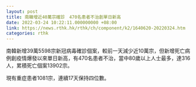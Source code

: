 ```yaml
---
layout: post
title: 南韓增近40萬宗確診　470名患者不治創單日新高
date: 2022-03-24 10:22:11.000000000 +08:00
link: https://news.rthk.hk/rthk/ch/component/k2/1640620-20220324.htm
categories: rthk
---
```


南韓新增39萬5598宗新冠病毒確診個案，較前一天減少近10萬宗，但新增死亡病例創疫情爆發以來單日新高，有470名患者不治，當中80歲以上人士最多，達316人，累積死亡個案13902宗。

現有重症患者1081宗，連續17天保持四位數。
